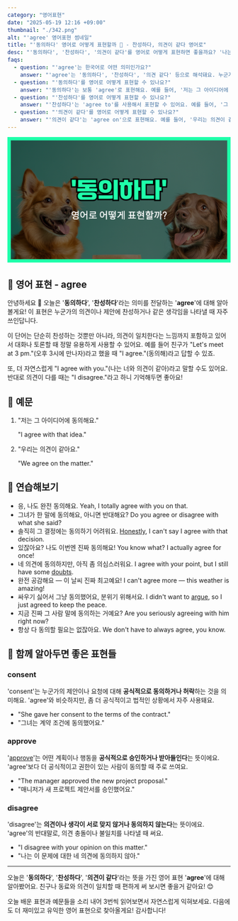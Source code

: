 ```yaml
---
category: "영어표현"
date: "2025-05-19 12:16 +09:00"
thumbnail: "./342.png"
alt: "'agree' 영어표현 썸네일"
title: "'동의하다' 영어로 어떻게 표현할까 🤝 - 찬성하다, 의견이 같다 영어로"
desc: "'동의하다', '찬성하다', '의견이 같다'를 영어로 어떻게 표현하면 좋을까요? '나는 너와 의견이 같아'를 영어로 표현하는 법을 배워봅시다. 다양한 예문을 통해서 연습하고 본인의 표현으로 만들어 보세요."
faqs:
  - question: "'agree'는 한국어로 어떤 의미인가요?"
    answer: "'agree'는 '동의하다', '찬성하다', '의견 같다' 등으로 해석돼요. 누군가의 의견이나 제안에 찬성하거나 같은 생각임을 나타낼 때 쓰여요."
  - question: "'동의하다'를 영어로 어떻게 표현할 수 있나요?"
    answer: "'동의하다'는 보통 'agree'로 표현해요. 예를 들어, '저는 그 아이디어에 동의해요'는 'I agree with that idea'라고 말해요."
  - question: "'찬성하다'를 영어로 어떻게 표현할 수 있나요?"
    answer: "'찬성하다'는 'agree to'를 사용해서 표현할 수 있어요. 예를 들어, '그 제안에 찬성해요'는 'I agree to the proposal'이라고 해요."
  - question: "'의견이 같다'를 영어로 어떻게 표현할 수 있나요?"
    answer: "'의견이 같다'는 'agree on'으로 표현해요. 예를 들어, '우리는 의견이 같아요'는 'We agree on the matter'라고 말할 수 있어요."
---
```


!['agree' 영어표현 썸네일](./342.png)

## 🌟 영어 표현 - agree

안녕하세요 👋 오늘은 '**동의하다**', '**찬성하다**'라는 의미를 전달하는 '**agree**'에 대해 알아볼게요! 이 표현은 누군가의 의견이나 제안에 찬성하거나 같은 생각임을 나타낼 때 자주 쓰인답니다.

이 단어는 단순히 찬성하는 것뿐만 아니라, 의견이 일치한다는 느낌까지 포함하고 있어서 대화나 토론할 때 정말 유용하게 사용할 수 있어요. 예를 들어 친구가 "Let's meet at 3 pm."(오후 3시에 만나자)라고 했을 때 "I agree."(동의해)라고 답할 수 있죠.

또, 더 자연스럽게 "I agree with you."(나는 너와 의견이 같아)라고 말할 수도 있어요. 반대로 의견이 다를 때는 "I disagree."라고 하니 기억해두면 좋아요!

## 📖 예문

1. "저는 그 아이디어에 동의해요."

   "I agree with that idea."

2. "우리는 의견이 같아요."

   "We agree on the matter."

## 💬 연습해보기

<ul data-interactive-list>
  <li data-interactive-item>
    <span data-toggler>응, 나도 완전 동의해요.</span>
    <span data-answer>Yeah, I totally agree with you on that.</span>
  </li>
  <li data-interactive-item>
    <span data-toggler>그녀가 한 말에 동의해요, 아니면 반대해요?</span>
    <span data-answer>Do you agree or disagree with what she said?</span>
  </li>
  <li data-interactive-item>
    <span data-toggler>솔직히 그 결정에는 동의하기 어려워요.</span>
    <span data-answer><a href="/blog/in-english/336.honestly/">Honestly</a>, I can't say I agree with that decision.</span>
  </li>
  <li data-interactive-item>
    <span data-toggler>있잖아요? 나도 이번엔 진짜 동의해요!</span>
    <span data-answer>You know what? I actually agree for once!</span>
  </li>
  <li data-interactive-item>
    <span data-toggler>네 의견에 동의하지만, 아직 좀 의심스러워요.</span>
    <span data-answer>I agree with your point, but I still have some <a href="/blog/in-english/307.doubt/">doubts</a>.</span>
  </li>
  <li data-interactive-item>
    <span data-toggler>완전 공감해요 — 이 날씨 진짜 최고예요!</span>
    <span data-answer>I can't agree more — this weather is amazing!</span>
  </li>
  <li data-interactive-item>
    <span data-toggler>싸우기 싫어서 그냥 동의했어요, 분위기 위해서요.</span>
    <span data-answer>I didn't want to <a href="/blog/in-english/132.argue/">argue</a>, so I just agreed to keep the peace.</span>
  </li>
  <li data-interactive-item>
    <span data-toggler>지금 진짜 그 사람 말에 동의하는 거예요?</span>
    <span data-answer>Are you seriously agreeing with him right now?</span>
  </li>
  <li data-interactive-item>
    <span data-toggler>항상 다 동의할 필요는 없잖아요.</span>
    <span data-answer>We don't have to always agree, you know.</span>
  </li>
</ul>

## 🤝 함께 알아두면 좋은 표현들

### consent

'consent'는 누군가의 제안이나 요청에 대해 **공식적으로 동의하거나 허락**하는 것을 의미해요. 'agree'와 비슷하지만, 좀 더 공식적이고 법적인 상황에서 자주 사용돼요.

- "She gave her consent to the terms of the contract."
- "그녀는 계약 조건에 동의했어요."

### approve

'[approve](/blog/in-english/349.approve/)'는 어떤 계획이나 행동을 **공식적으로 승인하거나 받아들인다**는 뜻이에요. 'agree'보다 더 공식적이고 권한이 있는 사람이 동의할 때 주로 쓰여요.

- "The manager approved the new project proposal."
- "매니저가 새 프로젝트 제안서를 승인했어요."

### disagree

'disagree'는 **의견이나 생각이 서로 맞지 않거나 동의하지 않는다**는 뜻이에요. 'agree'의 반대말로, 의견 충돌이나 불일치를 나타낼 때 써요.

- "I disagree with your opinion on this matter."
- "나는 이 문제에 대한 네 의견에 동의하지 않아."

---

오늘은 '**동의하다**', '**찬성하다**', '**의견이 같다**'라는 뜻을 가진 영어 표현 '**agree**'에 대해 알아봤어요. 친구나 동료와 의견이 일치할 때 편하게 써 보시면 좋을거 같아요! 😊

오늘 배운 표현과 예문들을 소리 내어 3번씩 읽어보면서 자연스럽게 익혀보세요. 다음에도 더 재미있고 유익한 영어 표현으로 찾아올게요! 감사합니다!
